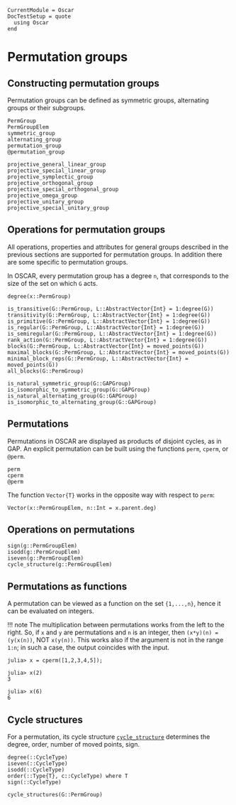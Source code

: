 ```@meta
CurrentModule = Oscar
DocTestSetup = quote
  using Oscar
end
```

# Permutation groups

## Constructing permutation groups

Permutation groups can be defined as symmetric groups, alternating groups or their subgroups.

```@docs
PermGroup
PermGroupElem
symmetric_group
alternating_group
permutation_group
@permutation_group
```

```@docs
projective_general_linear_group
projective_special_linear_group
projective_symplectic_group
projective_orthogonal_group
projective_special_orthogonal_group
projective_omega_group
projective_unitary_group
projective_special_unitary_group
```

## Operations for permutation groups

All operations, properties and attributes for general groups
described in the previous sections are supported for permutation
groups. In addition there are some specific to permutation groups.

In OSCAR, every permutation group has a degree `n`, that corresponds to the size of the set on which `G` acts.

```@docs
degree(x::PermGroup)
```

```@docs
is_transitive(G::PermGroup, L::AbstractVector{Int} = 1:degree(G))
transitivity(G::PermGroup, L::AbstractVector{Int} = 1:degree(G))
is_primitive(G::PermGroup, L::AbstractVector{Int} = 1:degree(G))
is_regular(G::PermGroup, L::AbstractVector{Int} = 1:degree(G))
is_semiregular(G::PermGroup, L::AbstractVector{Int} = 1:degree(G))
rank_action(G::PermGroup, L::AbstractVector{Int} = 1:degree(G))
blocks(G::PermGroup, L::AbstractVector{Int} = moved_points(G))
maximal_blocks(G::PermGroup, L::AbstractVector{Int} = moved_points(G))
minimal_block_reps(G::PermGroup, L::AbstractVector{Int} = moved_points(G))
all_blocks(G::PermGroup)
```

```@docs
is_natural_symmetric_group(G::GAPGroup)
is_isomorphic_to_symmetric_group(G::GAPGroup)
is_natural_alternating_group(G::GAPGroup)
is_isomorphic_to_alternating_group(G::GAPGroup)
```

## Permutations

Permutations in OSCAR are displayed as products of disjoint cycles, as in GAP. An explicit permutation can be built using the functions `perm`, `cperm`, or `@perm`.

```@docs
perm
cperm
@perm
```

The function `Vector{T}` works in the opposite way with respect to `perm`:
```@docs
Vector(x::PermGroupElem, n::Int = x.parent.deg)
```

## Operations on permutations

```@docs
sign(g::PermGroupElem)
isodd(g::PermGroupElem)
iseven(g::PermGroupElem)
cycle_structure(g::PermGroupElem)
```

## Permutations as functions
A permutation can be viewed as a function on the set `{1,...,n}`, hence it can be evaluated on integers.

!!! note
    The multiplication between permutations works from the left to the right. So, if `x` and `y` are permutations and `n` is an integer, then `(x*y)(n) = (y(x(n))`, NOT `x(y(n))`.
    This works also if the argument is not in the range `1:n`; in such a case, the output coincides with the input.

```jldoctest
julia> x = cperm([1,2,3,4,5]);

julia> x(2)
3

julia> x(6)
6
```


## Cycle structures

For a permutation, its cycle structure [`cycle_structure`](@ref)
determines the degree, order, number of moved points, sign.

```@docs
degree(::CycleType)
iseven(::CycleType)
isodd(::CycleType)
order(::Type{T}, c::CycleType) where T
sign(::CycleType)
```

```@docs
cycle_structures(G::PermGroup)
```
